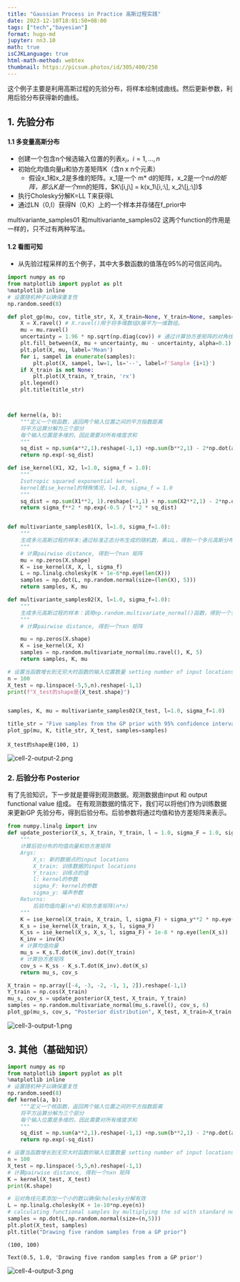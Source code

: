```yaml
---
title: "Gaussian Process in Practice 高斯过程实践"
date: 2023-12-10T18:01:50+08:00  
tags: ["tech","bayesian"]
format: hugo-md
jupyter: nn3.10
math: true
isCJKLanguage: true
html-math-method: webtex
thumbnail: https://picsum.photos/id/305/400/250
---
```


这个例子主要是利用高斯过程的先验分布，将样本绘制成曲线。然后更新参数，利用后验分布获得新的曲线。

## 1. 先验分布

#### 1.1 多变量高斯分布

-   创建一个包含n个候选输入位置的列表${x_i，i=1,...,n}$
-   初始化均值向量μ和协方差矩阵K（含n x n个元素）
    -   假设x_1和x_2是多维的矩阵。x_1是一个 m\* d的矩阵，x_2是一个n*d的矩阵，那么K是一个m*n的矩阵，$K\[i,j\] = k(x_1\[i,:\], x_2\[j,:\])$
-   执行Cholesky分解K=LL T来获得L
-   通过LN（0,I）获得N（0,K）上的一个样本并存储在f_prior中

multivariante_samples01 和multivariante_samples02 这两个function的作用是一样的，只不过有两种写法。

#### 1.2 看图可知

-   从先验过程采样的五个例子，其中大多数函数的值落在95%的可信区间内。

``` python
import numpy as np
from matplotlib import pyplot as plt
%matplotlib inline
# 设置随机种子以确保重复性
np.random.seed(8)

def plot_gp(mu, cov, title_str, X, X_train=None, Y_train=None, samples=[] ):
    X = X.ravel() # X.ravel()用于将多维数组X展平为一维数组。
    mu = mu.ravel()
    uncertainty = 1.96 * np.sqrt(np.diag(cov)) # 通过计算协方差矩阵的对角线元素的平方根，可以得到每个参数的标准差。乘以 1.96，可以得到一个置信区间，表示该参数的不确定性范围。
    plt.fill_between(X, mu + uncertainty, mu - uncertainty, alpha=0.1)
    plt.plot(X, mu, label='Mean')
    for i, sampel in enumerate(samples):
        plt.plot(X, sampel, lw=1, ls='--', label=f'Sample {i+1}')
    if X_train is not None:
        plt.plot(X_train, Y_train, 'rx')
    plt.legend()
    plt.title(title_str)



def kernel(a, b):
    """定义一个核函数，返回两个输入位置之间的平方指数距离
    将平方运算分解为三个部分
    每个输入位置是多维的，因此需要对所有维度求和
    """
    sq_dist = np.sum(a**2,1).reshape(-1,1) +np.sum(b**2,1) - 2*np.dot(a,b.T)
    return np.exp(-sq_dist)

def ise_kernel(X1, X2, l=1.0, sigma_f = 1.0):
    """
    Isotropic squared exponential kernel.
    kernel是ise_kernel的特殊情况，l=1.0, sigma_f = 1.0
    """
    sq_dist = np.sum(X1**2, 1).reshape(-1,1) + np.sum(X2**2,1) - 2*np.dot(X1,X2.T)
    return sigma_f**2 * np.exp(-0.5 / l**2 * sq_dist)


def multivariante_samples01(X, l=1.0, sigma_f=1.0):
    """
    生成多元高斯过程的样本:通过标准正态分布生成的随机数，乘以L，得到一个多元高斯分布的随机数
    """
    # 计算pairwise distance, 得到一个nxn 矩阵
    mu = np.zeros(X.shape)
    K = ise_kernel(X, X, l, sigma_f)
    L = np.linalg.cholesky(K + 1e-6*np.eye(len(X)))
    samples = np.dot(L, np.random.normal(size=(len(X), 5)))
    return samples, K, mu

def multivariante_samples02(X, l=1.0, sigma_f=1.0):
    """
    生成多元高斯过程的样本：调用np.random.multivariate_normal()函数，得到一个多元高斯分布的随机数
    """
    # 计算pairwise distance, 得到一个nxn 矩阵

    mu = np.zeros(X.shape)
    K = ise_kernel(X, X)
    samples = np.random.multivariate_normal(mu.ravel(), K, 5)
    return samples, K, mu

# 设置当函数增长到无穷大时函数的输入位置数量 setting number of input locations which approximates a function when growing to infinity
n = 100
X_test = np.linspace(-5,5,n).reshape(-1,1) 
print(f"X_test的shape是{X_test.shape}")


samples, K, mu = multivariante_samples02(X_test, l=1.0, sigma_f=1.0)

title_str = "Five samples from the GP prior with 95% confidence intervals"
plot_gp(mu, K, title_str, X_test, samples=samples)
```

    X_test的shape是(100, 1)


![cell-2-output-2.png](/img/20231210/cell-2-output-2.png)

### 2. 后验分布 Posterior
有了先验知识，下一步就是要得到观测数据。观测数据由input 和 output functional value 组成。 在有观测数据的情况下，我们可以将他们作为训练数据来更新GP 先验分布，得到后验分布。后验参数将通过均值和协方差矩阵来表示。

``` python
from numpy.linalg import inv
def update_posterior(X_s, X_train, Y_train, l = 1.0, sigma_F = 1.0, sigma_y = 1e-8):
    """
    计算后验分布的均值向量和协方差矩阵
    Args:
        X_s: 新的数据点的input locations
        X_train: 训练数据的input locations
        Y_train: 训练点的值
        l: kernel的参数
        sigma_F: kernel的参数
        sigma_y: 噪声参数
    Returns:
        后验均值向量(n*d)和协方差矩阵(n*n)
    """
    K = ise_kernel(X_train, X_train, l, sigma_F) + sigma_y**2 * np.eye(len(X_train))
    K_s = ise_kernel(X_train, X_s, l, sigma_F)
    K_ss = ise_kernel(X_s, X_s, l, sigma_F) + 1e-8 * np.eye(len(X_s))
    K_inv = inv(K)
    # 计算均值向量
    mu_s = K_s.T.dot(K_inv).dot(Y_train)
    # 计算协方差矩阵
    cov_s = K_ss - K_s.T.dot(K_inv).dot(K_s)
    return mu_s, cov_s

X_train = np.array([-4, -3, -2, -1, 1, 2]).reshape(-1,1)
Y_train = np.cos(X_train)
mu_s, cov_s = update_posterior(X_test, X_train, Y_train)
samples = np.random.multivariate_normal(mu_s.ravel(), cov_s, 6)
plot_gp(mu_s, cov_s, "Posterior distribution", X_test, X_train=X_train, Y_train=Y_train, samples=samples)
```



![cell-3-output-1.png](/img/20231210/cell-3-output-1.png)

## 3. 其他（基础知识）

``` python
import numpy as np
from matplotlib import pyplot as plt
%matplotlib inline
# 设置随机种子以确保重复性
np.random.seed(8)
def kernel(a, b):
    """定义一个核函数，返回两个输入位置之间的平方指数距离
    将平方运算分解为三个部分
    每个输入位置是多维的，因此需要对所有维度求和
    """
    sq_dist = np.sum(a**2,1).reshape(-1,1) +np.sum(b**2,1) - 2*np.dot(a,b.T)
    return np.exp(-sq_dist)

# 设置当函数增长到无穷大时函数的输入位置数量 setting number of input locations which approximates a function when growing to infinity
n = 100
X_test = np.linspace(-5,5,n).reshape(-1,1) 
# 计算pairwise distance, 得到一个nxn 矩阵
K = kernel(X_test, X_test)
print(K.shape)

# 沿对角线元素添加一个小的数以确保cholesky分解有效
L = np.linalg.cholesky(K + 1e-10*np.eye(n))
# calculating functional samples by multiplying the sd with standard normal samples
samples = np.dot(L,np.random.normal(size=(n,5)))
plt.plot(X_test, samples)
plt.title("Drawing five random samples from a GP prior")
```

    (100, 100)

    Text(0.5, 1.0, 'Drawing five random samples from a GP prior')



![cell-4-output-3.png](/img/20231210/cell-4-output-3.png)